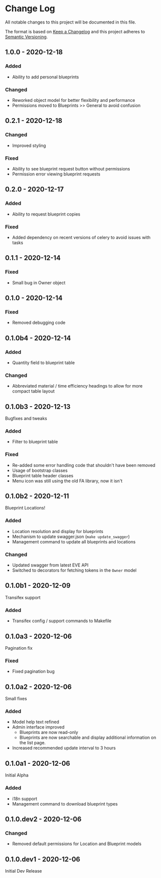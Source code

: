 # Change Log

All notable changes to this project will be documented in this file.

The format is based on [Keep a Changelog](http://keepachangelog.com/)
and this project adheres to [Semantic Versioning](http://semver.org/).


## 1.0.0 - 2020-12-18

### Added

- Ability to add personal blueprints

### Changed

- Reworked object model for better flexibility and performance
- Permissions moved to Blueprints >> General to avoid confusion

## 0.2.1 - 2020-12-18

### Changed

- Improved styling

### Fixed

- Ability to see blueprint request button without permissions
- Permission error viewing blueprint requests

## 0.2.0 - 2020-12-17

### Added

- Ability to request blueprint copies

### Fixed

- Added dependency on recent versions of celery to avoid issues with tasks

## 0.1.1 - 2020-12-14

### Fixed

- Small bug in Owner object

## 0.1.0 - 2020-12-14

### Fixed

- Removed debugging code

## 0.1.0b4 - 2020-12-14

### Added

- Quantity field to blueprint table

### Changed

- Abbreviated material / time efficiency headings to allow for more compact table layout

## 0.1.0b3 - 2020-12-13

Bugfixes and tweaks

### Added

- Filter to blueprint table

### Fixed

- Re-added some error handling code that shouldn't have been removed
- Usage of bootstrap classes
- Blueprint table header classes
- Menu icon was still using the old FA library, now it isn't

## 0.1.0b2 - 2020-12-11

Blueprint Locations!

### Added

- Location resolution and display for blueprints
- Mechanism to update swagger.json (`make update_swagger`)
- Management command to update all blueprints and locations

### Changed

- Updated swagger from latest EVE API
- Switched to decorators for fetching tokens in the `Owner` model

## 0.1.0b1 - 2020-12-09

Transifex support

### Added

- Transifex config / support commands to Makefile

## 0.1.0a3 - 2020-12-06

Pagination fix

### Fixed

- Fixed pagination bug

## 0.1.0a2 - 2020-12-06

Small fixes

### Added

- Model help text refined
- Admin interface improved
  - Blueprints are now read-only
  - Blueprints are now searchable and display additional information on the list page.
- Increased recommended update interval to 3 hours

## 0.1.0a1 - 2020-12-06

Initial Alpha

### Added

- i18n support
- Management command to download blueprint types

## 0.1.0.dev2 - 2020-12-06

### Changed

- Removed default permissions for Location and Blueprint models

## 0.1.0.dev1 - 2020-12-06

Initial Dev Release
